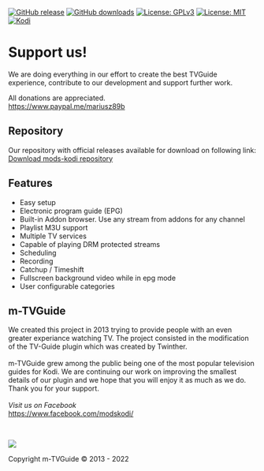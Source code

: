 [![GitHub release](https://img.shields.io/github/v/release/Mariusz89B/script.mtvguide.svg)](https://github.com/Mariusz89B/script.mtvguide/releases)
[![GitHub downloads](https://img.shields.io/github/downloads/Mariusz89B/script.mtvguide/total.svg)](https://github.com/Mariusz89B/script.mtvguide)
[![License: GPLv3](https://img.shields.io/badge/license-GPLv3-red.svg)](https://www.gnu.org/licenses/gpl-3.0.html)
[![License: MIT](https://img.shields.io/badge/license-MIT-brightgreen.svg)](https://opensource.org/licenses/MIT)
[![Kodi](https://img.shields.io/badge/platform-Kodi-lightgrey.svg)](https://kodi.tv/)

# Support us!
We are doing everything in our effort to create the best TVGuide experience, contribute to our development and support further work. 

All donations are appreciated.<br>
https://www.paypal.me/mariusz89b

## Repository

Our repository with official releases available for download on following link:
<br>[Download mods-kodi repository](https://github.com/Mariusz89B/mods-kodi/raw/master/repository.mods-kodi/repository.mods-kodi-1.0.1.zip)

## Features

- Easy setup
- Electronic program guide (EPG)
- Built-in Addon browser. Use any stream from addons for any channel
- Playlist M3U support
- Multiple TV services
- Capable of playing DRM protected streams
- Scheduling
- Recording
- Catchup / Timeshift
- Fullscreen background video while in epg mode
- User configurable categories

## m-TVGuide

We created this project in 2013 trying to provide people with an even greater experiance watching TV. The project consisted in the modification of the TV-Guide plugin which was created by Twinther.<br><br>
m-TVGuide grew among the public being one of the most popular television guides for Kodi. We are continuing our work on improving the smallest details of our plugin and we hope that you will enjoy it as much as we do. Thank you for your support.<br><br>*Visit us on Facebook*<br>https://www.facebook.com/modskodi/

<br>

![](https://i.imgur.com/ipTGRvj.jpg)

Copyright m-TVGuide © 2013 - 2022
